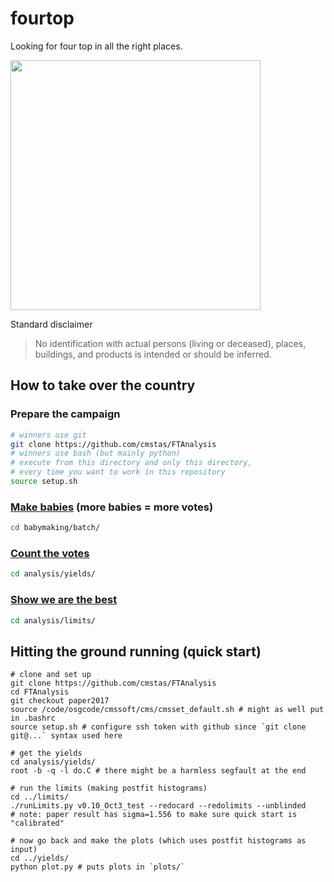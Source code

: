 # fourtop
Looking for four top in all the right places.

<img src="http://i.imgur.com/k2FvE22.png" width="400">

Standard disclaimer
> No identification with actual persons (living or deceased),
> places, buildings, and products is intended or should be inferred.

## How to take over the country
### Prepare the campaign
```bash
# winners use git
git clone https://github.com/cmstas/FTAnalysis
# winners use bash (but mainly python)
# execute from this directory and only this directory,
# every time you want to work in this repository
source setup.sh
```

### [Make babies](babymaking/batch/) (more babies = more votes)
```bash
cd babymaking/batch/
```

### [Count the votes](analysis/yields/)
```bash
cd analysis/yields/
```

### [Show we are the best](analysis/limits/)
```bash
cd analysis/limits/
```

## Hitting the ground running (quick start)
```
# clone and set up
git clone https://github.com/cmstas/FTAnalysis
cd FTAnalysis
git checkout paper2017
source /code/osgcode/cmssoft/cms/cmsset_default.sh # might as well put in .bashrc
source setup.sh # configure ssh token with github since `git clone git@...` syntax used here

# get the yields
cd analysis/yields/
root -b -q -l do.C # there might be a harmless segfault at the end

# run the limits (making postfit histograms)
cd ../limits/
./runLimits.py v0.10_Oct3_test --redocard --redolimits --unblinded
# note: paper result has sigma=1.556 to make sure quick start is "calibrated"

# now go back and make the plots (which uses postfit histograms as input)
cd ../yields/
python plot.py # puts plots in `plots/`
```
